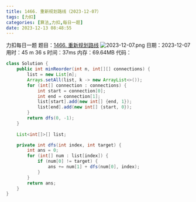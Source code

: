 ```yaml
---
title: 1466. 重新规划路线（2023-12-07）
tags: [力扣]
categories: [算法,力扣,每日一题]
date: 2023-12-13 08:48:55
---
```

力扣每日一题
题目：[1466. 重新规划路线](https://leetcode.cn/problems/reorder-routes-to-make-all-paths-lead-to-the-city-zero/description/)
![2023-12-07.png](https://img.huangge1199.cn/halo/2023-12-07.png)
日期：2023-12-07
用时：45 m 36 s
时间：37ms
内存：69.64MB
代码：
```java
class Solution {
    public int minReorder(int n, int[][] connections) {
        list = new List[n];
        Arrays.setAll(list, k -> new ArrayList<>());
        for (int[] connection : connections) {
            int start = connection[0];
            int end = connection[1];
            list[start].add(new int[] {end, 1});
            list[end].add(new int[] {start, 0});
        }
        return dfs(0, -1);
    }
    
    List<int[]>[] list;

    private int dfs(int index, int target) {
        int ans = 0;
        for (int[] num : list[index]) {
            if (num[0] != target) {
                ans += num[1] + dfs(num[0], index);
            }
        }
        return ans;
    }
}
```